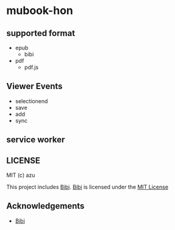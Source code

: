 # mubook-hon

## supported format

- epub
  - bibi
- pdf
  - pdf.js


## Viewer Events

- selectionend
- save
- add
- sync

## service worker

## LICENSE

MIT (c) azu

This project includes [Bibi](https://bibi.epub.link/).
[Bibi](https://bibi.epub.link/) is licensed under the [MIT License](https://github.com/satorumurmur/bibi/blob/master/LICENSE)

## Acknowledgements

- [Bibi](https://bibi.epub.link/)
